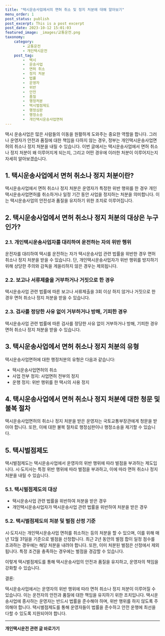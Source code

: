 ```yaml
---
title: "택시운송사업에서의 면허 취소 및 정지 처분에 대해 알아보기"
menu_order: 1
post_status: publish
post_excerpt: This is a post excerpt
post_date: 2023-10-12 15:01:03
featured_image: _images/교통운전.png
taxonomy:
    category:
        - 교통운전
        - 개인택시운전
    post_tag:
        -  택시
        -  운송사업
        -  면허 취소
        -  정지 처분
        -  법률
        -  운영자
        -  위반
        -  안전
        -  품질
        -  행정처분
        -  택시벌점제도
        -  행정심판
        -  행정소송
        -  개인택시운송사업면허
---
```



택시 운송사업은 많은 사람들의 이동을 원활하게 도와주는 중요한 역할을 합니다. 그러나 운영자가 안전과 품질에 대한 책임을 다하지 않는 경우, 정부는 개인택시운송사업면허의 취소나 정지 처분을 내릴 수 있습니다. 이번 글에서는 택시운송사업에서 면허 취소나 정지 처분이 왜 이루어지게 되는지, 그리고 어떤 경우에 이러한 처분이 이루어지는지 자세히 알아보겠습니다.

## 1. 택시운송사업에서 면허 취소나 정지 처분이란?

택시운송사업에서 면허 취소나 정지 처분은 운영자가 특정한 위반 행위를 한 경우 개인택시운송사업면허를 취소하거나 일정 기간 동안 사업을 정지하는 처분을 의미합니다. 이는 택시운송사업의 안전성과 품질을 유지하기 위한 조치로 이루어집니다.

## 2. 택시운송사업에서 면허 취소나 정지 처분의 대상은 누구인가?

### 2.1. 개인택시운송사업자를 대리하여 운전하는 자의 위반 행위

운전자를 대리하여 택시를 운전하는 자가 택시운송사업 관련 법률을 위반한 경우 면허 취소나 정지 처분을 받을 수 있습니다. 단, 개인택시운송사업자가 위반 행위를 방지하기 위해 상당한 주의와 감독을 게을리하지 않은 경우는 제외됩니다.

### 2.2. 보고나 서류제출을 거부하거나 거짓으로 한 경우

택시운송사업 관련 법률에 따른 보고나 서류제출을 3회 이상 하지 않거나 거짓으로 한 경우 면허 취소나 정지 처분을 받을 수 있습니다.

### 2.3. 검사를 정당한 사유 없이 거부하거나 방해, 기피한 경우

택시운송사업 관련 법률에 따른 검사를 정당한 사유 없이 거부하거나 방해, 기피한 경우 면허 취소나 정지 처분을 받을 수 있습니다.

## 3. 택시운송사업에서 면허 취소나 정지 처분의 유형

택시운송사업면허에 대한 행정처분의 유형은 다음과 같습니다:

- 택시운송사업면허의 취소
- 사업 전부 정지: 사업면허 전부의 정지
- 운행 정지: 위반 행위를 한 택시의 사용 정지

## 4. 택시운송사업에서 면허 취소나 정지 처분에 대한 청문 및 불복 절차

택시운송사업면허의 취소나 정지 처분을 받은 운영자는 국토교통부장관에게 청문을 받아야 합니다. 또한, 이에 대한 불복 절차로 행정심판이나 행정소송을 제기할 수 있습니다.

## 5. 택시벌점제도

택시벌점제도는 택시운송사업에서 운영자의 위반 행위에 따라 벌점을 부과하는 제도입니다. 시·도지사는 특정 위반 행위에 따라 벌점을 부과하고, 이에 따라 면허 취소나 정지 처분을 내릴 수 있습니다.

### 5.1. 택시벌점제도의 대상

- 택시운송사업 관련 법률을 위반하여 처분을 받은 경우
- 개인택시운송사업자가 택시운송사업 관련 법률을 위반하여 처분을 받은 경우

### 5.2. 택시벌점제도의 처분 및 벌점 산정 기준

시·도지사는 개인택시운송사업 면허를 취소하는 등의 처분을 할 수 있으며, 이를 위해 매년 12월 31일을 기준으로 벌점을 산정합니다. 최근 2년 동안의 벌점 합이 일정 점수를 초과하는 경우에는 해당 처분을 내려야 합니다. 또한, 이미 처분된 벌점은 산정에서 제외됩니다. 특정 조건을 충족하는 경우에는 벌점을 경감할 수 있습니다.

이렇게 택시벌점제도를 통해 택시운송사업의 안전과 품질을 유지하고, 운영자의 책임을 강화할 수 있습니다.

결론:

택시운송사업에서는 운영자의 위반 행위에 따라 면허 취소나 정지 처분이 이루어질 수 있습니다. 이는 운전자의 안전과 품질에 대한 책임을 유지하기 위한 조치입니다. 택시운송사업에 종사하는 운영자는 반드시 법률을 준수해야 하며, 위반 행위를 하지 않도록 주의해야 합니다. 택시벌점제도를 통해 운영자들이 법률을 준수하고 안전 운행에 최선을 다할 수 있도록 지원되어야 합니다.


<!-- wp:separator -->
<hr class="wp-block-separator has-alpha-channel-opacity"/>
<!-- /wp:separator -->

<!-- wp:group {"backgroundColor":"base","layout":{"type":"constrained"}} -->
<div class="wp-block-group has-base-background-color has-background"><!-- wp:paragraph {"align":"center","fontSize":"large"} -->
<p class="has-text-align-center has-large-font-size"><strong>개인택시운전 관련 글 바로가기</strong></p>
<!-- /wp:paragraph -->


<!-- wp:latest-posts
{"categories":[{"id":1441,"count":19,"description":"","link":"https://uknowlaw.com/category/%ea%b0%9c%ec%9d%b8%ed%83%9d%ec%8b%9c%ec%9a%b4%ec%a0%84/","name":"개인택시운전","slug":"개인택시운전","taxonomy":"category","parent":0,"meta":[],"_links":{"self":[{"href":"https://uknowlaw.com/wp-json/wp/v2/categories/1441"}],"collection":[{"href":"https://uknowlaw.com/wp-json/wp/v2/categories"}],"about":[{"href":"https://uknowlaw.com/wp-json/wp/v2/taxonomies/category"}],"wp:post_type":[{"href":"https://uknowlaw.com/wp-json/wp/v2/posts?categories=1441"}],"curies":[{"name":"wp","href":"https://api.w.org/{rel}","templated":true}]}}],"postsToShow":100,"excerptLength":28,"postLayout":"grid","columns":2,"featuredImageAlign":"left","featuredImageSizeSlug":"large","fontSize":"medium"} /--></div>
<!-- /wp:group -->